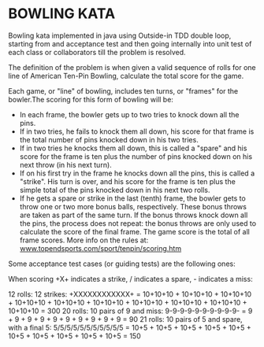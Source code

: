# **BOWLING KATA**


Bowling kata implemented in java using Outside-in TDD double loop, starting from and acceptance test and then going internally into unit test of each class or collaborators till the problem is resolved. 

The definition of the problem is when given a valid sequence of rolls for one line of American Ten-Pin Bowling, calculate the total score for the game.

Each game, or "line" of bowling, includes ten turns, or "frames" for the bowler.The scoring for this form of bowling will be:
- In each frame, the bowler gets up to two tries to knock down all the pins.
- If in two tries, he fails to knock them all down, his score for that frame is the total number of pins knocked down in his two tries.
- If in two tries he knocks them all down, this is called a "spare" and his score for the frame is ten plus the number of pins knocked down on his next throw (in his next turn).
- If on his first try in the frame he knocks down all the pins, this is called a "strike". His turn is over, and his score for the frame is ten plus the simple total of the pins knocked down in his next two rolls.
- If he gets a spare or strike in the last (tenth) frame, the bowler gets to throw one or two more bonus balls, respectively. These bonus throws are taken as part of the same turn. If the bonus throws knock down all the pins, the process does not repeat: the bonus throws are only used to calculate the score of the final frame.
The game score is the total of all frame scores.
More info on the rules at: www.topendsports.com/sport/tenpin/scoring.htm

Some acceptance test cases (or guiding tests) are the following ones:

When scoring +X+ indicates a strike, / indicates a spare, - indicates a miss:

12 rolls: 12 strikes: +XXXXXXXXXXXX+ = 10+10+10 + 10+10+10 + 10+10+10 + 10+10+10 + 10+10+10 + 10+10+10 + 10+10+10 + 10+10+10 + 10+10+10 + 10+10+10 = 300
20 rolls: 10 pairs of 9 and miss: 9-9-9-9-9-9-9-9-9-9- = 9 + 9 + 9 + 9 + 9 + 9 + 9 + 9 + 9 + 9 = 90
21 rolls: 10 pairs of 5 and spare, with a final 5: 5/5/5/5/5/5/5/5/5/5/5 = 10+5 + 10+5 + 10+5 + 10+5 + 10+5 + 10+5 + 10+5 + 10+5 + 10+5 + 10+5 = 150
